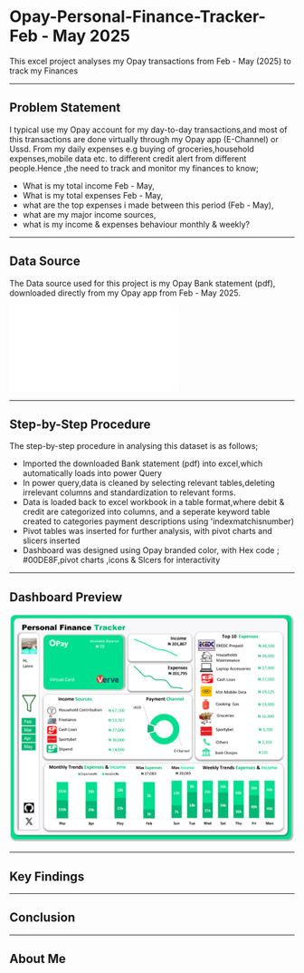 # Opay-Personal-Finance-Tracker- Feb - May 2025

This excel project  analyses my Opay transactions from Feb - May (2025) to track my  Finances

-----

## Problem Statement
I typical use my  Opay account for my day-to-day transactions,and most of this transactions are done virtually through my Opay app (E-Channel) or Ussd. 
From my daily expenses e.g buying of groceries,household expenses,mobile data etc. to different credit alert from different people.Hence ,the need to track and monitor my finances to know;
- What is my total income  Feb - May,
- What is my total expenses  Feb - May,
- what are the top expenses i made between this period (Feb - May),
- what are my major income sources,
- what is my income & expenses behaviour monthly & weekly?
--------------
## Data Source
 The Data source used for this project is my Opay Bank statement (pdf), downloaded directly from my Opay app from Feb - May 2025.
 
 ![File](Opay_Acct_Statement_.Pdf)
 
-----------------------
## Step-by-Step Procedure

The step-by-step procedure in analysing this dataset is as follows;
- Imported the downloaded Bank statement (pdf) into excel,which automatically loads into power Query 
- In power query,data is cleaned by selecting relevant tables,deleting irrelevant columns and standardization to relevant forms.
- Data is loaded back to excel workbook in a table format,where debit & credit are categorized into columns,
 and a seperate keyword table created to categories payment  descriptions using 'indexmatchisnumber)
- Pivot tables was inserted for further analysis, with pivot charts and slicers inserted
- Dashboard was designed using Opay branded color,  with Hex code ; #00DE8F,pivot charts ,icons & Slcers for interactivity

---------------------
## Dashboard Preview 
 ![Dashboard](Opay_final_.png)

------------------------
## Key Findings 

------------------------
## Conclusion 

------------------------
## About Me

